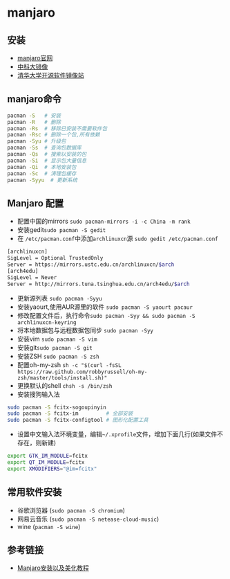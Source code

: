 # manjaro

## 安装

- [manjaro官网](https://manjaro.org/)
- [中科大镜像](https://mirrors.ustc.edu.cn/)
- [清华大学开源软件镜像站](https://mirrors.tuna.tsinghua.edu.cn/)

## manjaro命令

<CodeBlock>

```bash
pacman -S   # 安装
pacman -R   # 删除
pacman -Rs  # 移除已安装不需要软件包
pacman -Rsc # 删除一个包,所有依赖
pacman -Syu # 升级包
pacman -Ss  # 查询包数据库
pacman -Qs  # 搜索以安装的包
pacman -Si  # 显示包大量信息
pacman -Qi  # 本地安装包
pacman -Sc  # 清理包缓存
pacman -Syyu  # 更新系统
```

</CodeBlock>

## Manjaro 配置

- 配置中国的mirrors `sudo pacman-mirrors -i -c China -m rank`
- 安装gedit`sudo pacman -S gedit`
- 在 `/etc/pacman.conf`中添加`archlinuxcn`源 `sudo gedit /etc/pacman.conf`

<CodeBlock>

```bash
[archlinuxcn]
SigLevel = Optional TrustedOnly
Server = https://mirrors.ustc.edu.cn/archlinuxcn/$arch
[arch4edu]
SigLevel = Never
Server = http://mirrors.tuna.tsinghua.edu.cn/arch4edu/$arch
```

</CodeBlock>

- 更新源列表 `sudo pacman -Syyu`
- 安装yaourt,使用AUR源里的软件 `sudo pacman -S yaourt pacaur`
- 修改配置文件后，执行命令`sudo pacman -Syy && sudo pacman -S archlinuxcn-keyring`
- 将本地数据包与远程数据包同步 `sudo pacman -Syy`
- 安装vim `sudo pacman -S vim`
- 安装git`sudo pacman -S git`
- 安装ZSH `sudo pacman -S zsh`
- 配置oh-my-zsh `sh -c "$(curl -fsSL https://raw.github.com/robbyrussell/oh-my-zsh/master/tools/install.sh)"`
- 更换默认的shell `chsh -s /bin/zsh`
- 安装搜狗输入法

<CodeBlock>

```bash
sudo pacman -S fcitx-sogoupinyin
sudo pacman -S fcitx-im         # 全部安装
sudo pacman -S fcitx-configtool # 图形化配置工具
```

</CodeBlock>

- 设置中文输入法环境变量，编辑`~/.xprofile`文件，增加下面几行(如果文件不存在，则新建)

<CodeBlock>

```bash
export GTK_IM_MODULE=fcitx
export QT_IM_MODULE=fcitx
export XMODIFIERS="@im=fcitx"
```

</CodeBlock>

## 常用软件安装

- 谷歌浏览器 (`sudo pacman -S chromium`)
- 网易云音乐 (`sudo pacman -S netease-cloud-music`)
- wine (`pacman -S wine`)

## 参考链接

- [Manjaro安装以及美化教程](https://juejin.im/post/5a6b1b3651882573443cea61)
